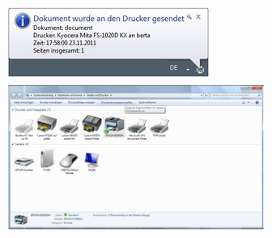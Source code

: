 

![unnamed_bdd640fb06674ad19c80317fa3b1799d](unnamed_bdd640fb06674ad19c80317fa3b1799d.jpg)

![Druckservereigenschaften.jpg](unnamed_23b8c1e9392446debeb13b9046685257.jpg)